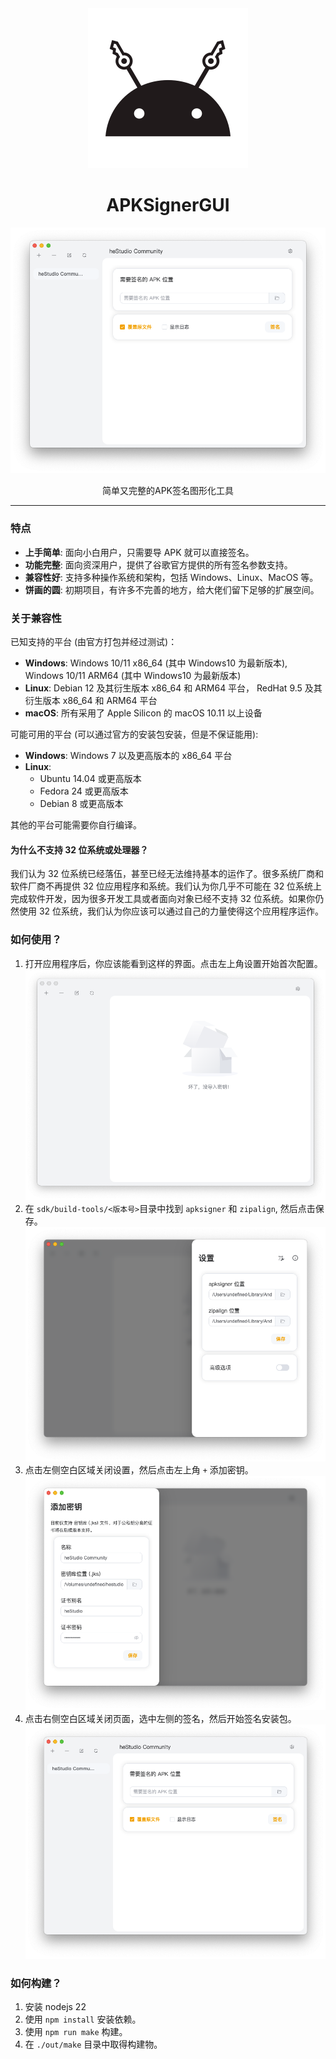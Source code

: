 <div style="align-items: center; justify-items: center; justify-content: center;">
   <img src="./icons/icon.png" />
   <h1 style="text-align: center">APKSignerGUI</h1>
   <img src="./images/apphome.png" />
   <p style="text-align: center">简单又完整的APK签名图形化工具</p>
</div>

---

### 特点

- **上手简单**: 面向小白用户，只需要导 APK 就可以直接签名。
- **功能完整**: 面向资深用户，提供了谷歌官方提供的所有签名参数支持。
- **兼容性好**: 支持多种操作系统和架构，包括 Windows、Linux、MacOS 等。
- **饼画的圆**: 初期项目，有许多不完善的地方，给大佬们留下足够的扩展空间。

### 关于兼容性

已知支持的平台 (由官方打包并经过测试)：

- **Windows**: Windows 10/11 x86_64 (其中 Windows10 为最新版本), Windows 10/11 ARM64 (其中 Windows10 为最新版本)
- **Linux**: Debian 12 及其衍生版本 x86_64 和 ARM64 平台， RedHat 9.5 及其衍生版本 x86_64 和 ARM64 平台
- **macOS**: 所有采用了 Apple Silicon 的 macOS 10.11 以上设备

可能可用的平台 (可以通过官方的安装包安装，但是不保证能用):

- **Windows**: Windows 7 以及更高版本的 x86_64 平台
- **Linux**:
  - Ubuntu 14.04 或更高版本
  - Fedora 24 或更高版本
  - Debian 8 或更高版本

其他的平台可能需要你自行编译。

#### 为什么不支持 32 位系统或处理器？

我们认为 32 位系统已经落伍，甚至已经无法维持基本的运作了。很多系统厂商和软件厂商不再提供 32 位应用程序和系统。我们认为你几乎不可能在 32 位系统上完成软件开发，因为很多开发工具或者面向对象已经不支持 32 位系统。如果你仍然使用 32 位系统，我们认为你应该可以通过自己的力量使得这个应用程序运作。

### 如何使用？

1. 打开应用程序后，你应该能看到这样的界面。点击左上角设置开始首次配置。
   ![](./images/1.png)
2. 在 `sdk/build-tools/<版本号>`目录中找到 `apksigner` 和 `zipalign`, 然后点击保存。
   ![](./images/2.png)
3. 点击左侧空白区域关闭设置，然后点击左上角 `+` 添加密钥。
   ![](./images/3.png)
4. 点击右侧空白区域关闭页面，选中左侧的签名，然后开始签名安装包。
   ![](./images/apphome.png)

### 如何构建？

1. 安装 nodejs 22
2. 使用 `npm install` 安装依赖。
3. 使用 `npm run make` 构建。
4. 在 `./out/make` 目录中取得构建物。
